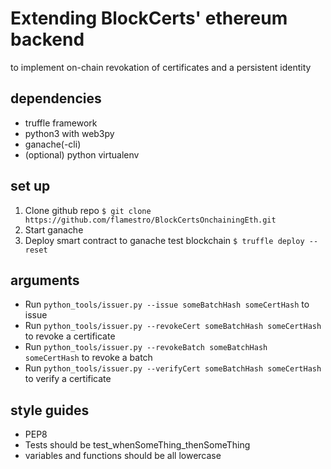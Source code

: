# Extending BlockCerts' ethereum backend
to implement on-chain revokation of certificates and a persistent identity

## dependencies
- truffle framework
- python3 with web3py
- ganache(-cli)
- (optional) python virtualenv

## set up
1. Clone github repo `$ git clone https://github.com/flamestro/BlockCertsOnchainingEth.git`
2. Start ganache
3. Deploy smart contract to ganache test blockchain `$ truffle deploy --reset`

## arguments
- Run `python_tools/issuer.py --issue someBatchHash someCertHash` to issue
- Run `python_tools/issuer.py --revokeCert someBatchHash someCertHash` to revoke a certificate
- Run `python_tools/issuer.py --revokeBatch someBatchHash someCertHash` to revoke a batch
- Run `python_tools/issuer.py --verifyCert someBatchHash someCertHash` to verify a certificate

## style guides
- PEP8
- Tests should be test_whenSomeThing_thenSomeThing
- variables and functions should be all lowercase 
